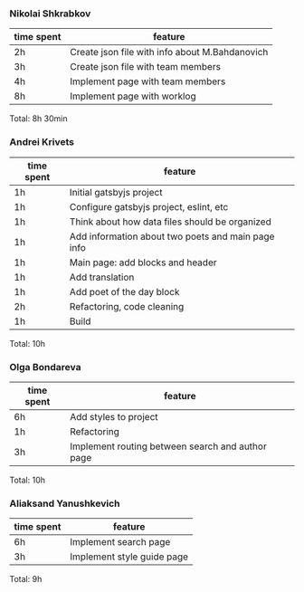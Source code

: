 ### Nikolai Shkrabkov
| time spent | feature                                           |
| ---------- | ------------------------------------------------- |
| 2h         | Create json file with info about M.Bahdanovich    |
| 3h         | Create json file with team members                |
| 4h         | Implement page with team members                  |
| 8h         | Implement page with worklog                       |

Total: 8h 30min


### Andrei Krivets
| time spent | feature                                           |
| ------- | ---------------- |
| 1h | Initial gatsbyjs project |
| 1h | Configure gatsbyjs project, eslint, etc |
| 1h | Think about how data files should be organized |
| 1h | Add information about two poets and main page info |
| 1h | Main page: add blocks and header |
| 1h | Add translation |
| 1h | Add poet of the day block |
| 2h | Refactoring, code cleaning |
| 1h | Build |

Total: 10h

### Olga Bondareva
| time spent | feature                                           |
| ------- | ---------------- |
| 6h | Add styles to project |
| 1h | Refactoring |
| 3h | Implement routing between search and author page |
Total: 10h

### Aliaksand Yanushkevich
| time spent | feature                                           |
| ------- | ---------------- |
| 6h | Implement search page |
| 3h | Implement style guide page |
Total: 9h
